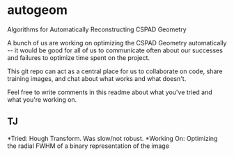 autogeom
========

Algorithms for Automatically Reconstructing CSPAD Geometry


A bunch of us are working on optimizing the CSPAD Geometry automatically -- it would be good for all of us to communicate often about our successes and failures to optimize time spent on the project.

This git repo can act as a central place for us to collaborate on code, share training images, and chat about what works and what doesn't.

Feel free to write comments in this readme about what you've tried and what you're working on.


TJ
--
*Tried: Hough Transform. Was slow/not robust.
*Working On: Optimizing the radial FWHM of a binary representation of the image



